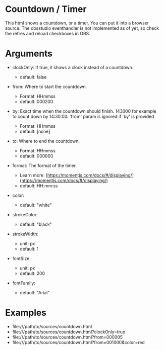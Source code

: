 # Countdown / Timer

This html shows a countdown, or a timer. 
You can put it into a browser source. The obsstudio eventhandler is not implemented as of yet,
so check the refres and reload checkboxes in OBS.


# Arguments

 * clockOnly: If true, it shows a clock instead of a countdown.
    * default: false

 * from: Where to start the countdown.
    * Format: HHmmss
    * default: 000200

 * by: Exact time when the countdown should finish. 143000 for example to count down by 14:30:00.
 'from' param is ignored if 'by' is provided
    * Format: HHmmss
    * default: [none]

 * to: Where to end the countdown. 
    * Format: HHmmss 
    * default: 000000

 * format: The format of the timer.
    * Learn more: [https://momentjs.com/docs/#/displaying/](https://momentjs.com/docs/#/displaying/)
    * default: HH:mm:ss

 * color:
    * default: "white"
    
 * strokeColor:
    * default: "black"
    
 * strokeWidth:
    * unit: px
    * default: 1
    
 * fontSize:
    * unit: px
    * default: 200
    
 * fontFamily:
    * default: "Arial"
    
# Examples

 * file:///path/to/sources/countdown.html
 * file:///path/to/sources/countdown.html?clockOnly=true
 * file:///path/to/sources/countdown.html?from=000005
 * file:///path/to/sources/countdown.html?from=001000&color=red